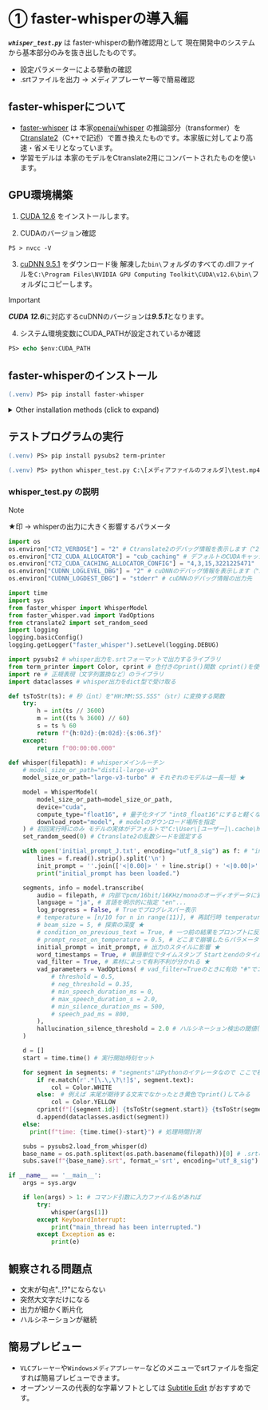 # ① faster-whisperの導入編
***```whisper_test.py```*** は faster-whisperの動作確認用として 現在開発中のシステムから基本部分のみを抜き出したものです。
- 設定パラメーターによる挙動の確認
- .srtファイルを出力 -> メディアプレーヤー等で簡易確認
  
## faster-whisperについて
- [faster-whisper](https://github.com/SYSTRAN/faster-whisper) は 本家[openai/whisper](https://github.com/openai/whisper) の推論部分（transformer）を [Ctranslate2](https://github.com/OpenNMT/CTranslate2/)（C++で記述）で置き換えたものです。本家版に対してより高速・省メモリとなっています。
- 学習モデルは 本家のモデルをCtranslate2用にコンバートされたものを使います。

## GPU環境構築
1. [CUDA 12.6](https://developer.nvidia.com/cuda-downloads?target_os=Windows&target_arch=x86_64&target_version=11&target_type=exe_local) をインストールします。

2. CUDAのバージョン確認
```ps
PS > nvcc -V
```

3. [cuDNN 9.5.1](https://developer.nvidia.com/cudnn-downloads?target_os=Windows&target_arch=x86_64&target_version=Agnostic&cuda_version=12) をダウンロード後 解凍した```bin\```フォルダのすべての.dllファイルを```C:\Program Files\NVIDIA GPU Computing Toolkit\CUDA\v12.6\bin\```フォルダにコピーします。
> [!IMPORTANT]
> ***CUDA 12.6***に対応するcuDNNのバージョンは***9.5.1***となります。
>
4. システム環境変数にCUDA_PATHが設定されているか確認
```ps
PS> echo $env:CUDA_PATH
```
## faster-whisperのインストール
```ps
(.venv) PS> pip install faster-whisper
```
<details>
<summary>Other installation methods (click to expand)</summary>
  
### initial_prompt 修正パッチ版のインストール
  
```ps
(.venv) PS> pip install --force-reinstall "faster-whisper @ https://github.com/gogoyubari/faster-whisper/archive/refs/heads/master.tar.gz"
```

</details>

## テストプログラムの実行
```ps
(.venv) PS> pip install pysubs2 term-printer
```
```ps
(.venv) PS> python whisper_test.py C:\[メディアファイルのフォルダ]\test.mp4
```
### whisper_test.py の説明
> [!NOTE]
> ★印 -> whisperの出力に大きく影響するパラメータ

```py
import os
os.environ["CT2_VERBOSE"] = "2" # Ctranslate2のデバッグ情報を表示します（"2"でlog_lebel=DEBUG）
os.environ["CT2_CUDA_ALLOCATOR"] = "cub_caching" # デフォルトのCUDAキャッシングにメモリリークの疑い？（調査中）別のGPUキャシュ方法を指定しています
os.environ["CT2_CUDA_CACHING_ALLOCATOR_CONFIG"] = "4,3,15,3221225471"
os.environ["CUDNN_LOGLEVEL_DBG"] = "2" # cuDNNのデバッグ情報を表示します（"2"でlog_lebel=WARNING）
os.environ["CUDNN_LOGDEST_DBG"] = "stderr" # cuDNNのデバッグ情報の出力先

import time
import sys
from faster_whisper import WhisperModel
from faster_whisper.vad import VadOptions
from ctranslate2 import set_random_seed
import logging
logging.basicConfig()
logging.getLogger("faster_whisper").setLevel(logging.DEBUG)

import pysubs2 # whisper出力を.srtフォーマットで出力するライブラリ
from term_printer import Color, cprint # 色付きのprint()関数 cprint()を使う
import re # 正規表現（文字列置換など）のライブラリ
import dataclasses # whisper出力をdict型で受け取る

def tsToStr(ts): # 秒（int）を"HH:MM:SS.SSS"（str）に変換する関数
    try:
        h = int(ts // 3600)
        m = int((ts % 3600) // 60)
        s = ts % 60
        return f"{h:02d}:{m:02d}:{s:06.3f}"
    except:
        return f"00:00:00.000"
    
def whisper(filepath): # whisperメインルーチン
    # model_size_or_path="distil-large-v3"
    model_size_or_path="large-v3-turbo" # それぞれのモデルは一長一短 ★

    model = WhisperModel(
        model_size_or_path=model_size_or_path,
        device="cuda",
        compute_type="float16", # 量子化タイプ "int8_float16"にすると軽くなるが精度が落ちる ★
        download_root="model", # modelのダウンロード場所を指定
    ) # 初回実行時にのみ モデルの実体がデフォルトで"C:\User\[ユーザー]\.cache\huggingface\hub\"にダウンロードされる（ダウンロード場所は別途指定可能）
    set_random_seed(0) # Ctranslate2の乱数シードを固定する

    with open('initial_prompt_J.txt', encoding="utf_8_sig") as f: # "initial_prompt"を準備する
        lines = f.read().strip().split('\n')
        init_prompt = ''.join(['<|0.00|> ' + line.strip() + '<|0.00|>' for line in lines]) # プロンプトにダミーのタイムスタンプtokenを挿入
        print("initial_prompt has been loaded.")

    segments, info = model.transcribe(
        audio = filepath, # 内部でpcm/16bit/16KHz/monoのオーディオデータに変換するので、入力ファイルのフォーマットは何でもOK
        language = "ja", # 言語を明示的に指定 "en"...
        log_progress = False, # Trueでプログレスバー表示
        # temperature = [n/10 for n in range(11)], # 再試行時 temperatureを0.1ステップで増加させる
        # beam_size = 5, # 探索の深度 ★
        # condition_on_previous_text = True, # 一つ前の結果をプロンプトに反映するかどうか ★
        # prompt_reset_on_temperature = 0.5, # どこまで崩壊したらパラメータをリセットするか ★
        initial_prompt = init_prompt, # 出力のスタイルに影響 ★
        word_timestamps = True, # 単語単位でタイムスタンプ Startとendのタイムが正確になる ★
        vad_filter = True, # 素材によって有利不利が分かれる ★
        vad_parameters = VadOptions( # vad_filter=Trueのときに有効 "#"でコメントアウトした設定はデフォルト値となる ★
            # threshold = 0.5,
            # neg_threshold = 0.35,
            # min_speech_duration_ms = 0,
            # max_speech_duration_s = 2.0,
            # min_silence_duration_ms = 500,
            # speech_pad_ms = 800,
        ),
        hallucination_silence_threshold = 2.0 # ハルシネーション検出の閾値(sec) ★
    )

    d = []
    start = time.time() # 実行開始時刻セット

    for segment in segments: # "segments"はPythonのイテレータなので ここで初めて実行される
        if re.match(r'.*[\.\,\?\!]$', segment.text):
            col = Color.WHITE
        else:　# 例えば 末尾が期待する文末でなかったとき黄色でprint()してみる
            col = Color.YELLOW
        cprint(f"[{segment.id}] {tsToStr(segment.start)} {tsToStr(segment.end)} {segment.text}", attrs=[col]) # デバッグ用出力
        d.append(dataclasses.asdict(segment))
    else:
      print(f"time: {time.time()-start}") # 処理時間計測

    subs = pysubs2.load_from_whisper(d)
    base_name = os.path.splitext(os.path.basename(filepath))[0] # .srtのファイル名は入力ファイル名を流用
    subs.save(f"{base_name}.srt", format_='srt', encoding="utf_8_sig") # .srtの文字コードはUTF-8 BOM付（Windowsメディアプレーヤーの都合）

if __name__ == '__main__':
    args = sys.argv

    if len(args) > 1: # コマンド引数に入力ファイル名があれば
        try:
            whisper(args[1])
        except KeyboardInterrupt:
            print("main_thread has been interrupted.")
        except Exception as e:
            print(e)
```
## 観察される問題点
- 文末が句点".,!?"にならない
- 突然大文字だけになる
- 出力が細かく断片化
- ハルシネーションが継続

## 簡易プレビュー
- ```VLCプレーヤー```や```Windowsメディアプレーヤー```などのメニューでsrtファイルを指定すれば簡易プレビューできます。
- オープンソースの代表的な字幕ソフトとしては [Subtitle Edit](https://github.com/SubtitleEdit/subtitleedit/releases) がおすすめです。
